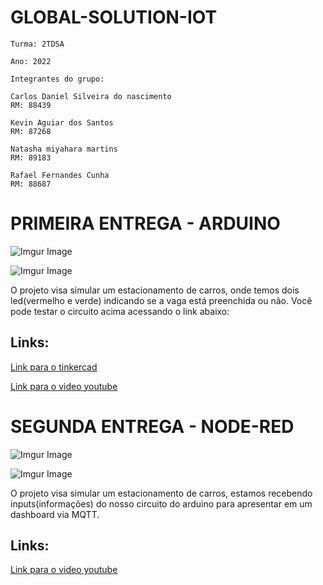 # GLOBAL-SOLUTION-IOT
```
Turma: 2TDSA 

Ano: 2022

Integrantes do grupo:

Carlos Daniel Silveira do nascimento				
RM: 88439

Kevin Aguiar dos Santos		
RM: 87268

Natasha miyahara martins	
RM: 89183

Rafael Fernandes Cunha		
RM: 88687

```

# PRIMEIRA ENTREGA - ARDUINO 

![Imgur Image](https://imgur.com/5y1OGKQ.jpg)

![Imgur Image](https://imgur.com/6RAWNJq.jpg)

O projeto visa simular um estacionamento de carros, onde temos dois led(vermelho e verde) indicando se a vaga está preenchida ou não.
Você pode testar o circuito acima acessando o link abaixo:

## Links:

[Link para o tinkercad](https://www.tinkercad.com/things/1TAHsQXuJyV-copy-of-ultrasonic-sensor-with-led/editel?tenant=circuits)

[Link para o video youtube](https://www.youtube.com/watch?v=X9wsRTuFe14)

# SEGUNDA ENTREGA - NODE-RED 

![Imgur Image](https://imgur.com/ouihMsr.jpg)

![Imgur Image](https://imgur.com/1bfr43y.jpg)

O projeto visa simular um estacionamento de carros, estamos recebendo inputs(informações) do nosso circuito do arduino para apresentar em um dashboard via MQTT.

## Links:

[Link para o video youtube](https://www.youtube.com/watch?v=NHs0j9F6B7I)



